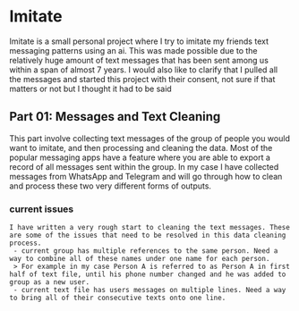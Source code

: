 # Imitate
 Imitate is a small personal project where I try to imitate my friends text messaging patterns using an ai. This was made possible due to the relatively huge amount of text messages that has been sent among us within a span of almost 7 years. I would also like to clarify that I pulled all the messages and started this project with their consent, not sure if that matters or not but I thought it had to be said

 ## Part 01: Messages and Text Cleaning
 This part involve collecting text messages of the group of people you would want to imitate, and then processing and cleaning the data. Most of the popular messaging apps have a feature where you are able to export a record of all messages sent within the group. In my case I have collected messages from WhatsApp and Telegram and will go through how to clean and process these two very different forms of outputs.

 ### current issues
    I have written a very rough start to cleaning the text messages. These are some of the issues that need to be resolved in this data cleaning process.
     - current group has multiple references to the same person. Need a way to combine all of these names under one name for each person.
     > For example in my case Person A is referred to as Person A in first half of text file, until his phone number changed and he was added to group as a new user.
     - current text file has users messages on multiple lines. Need a way to bring all of their consecutive texts onto one line.